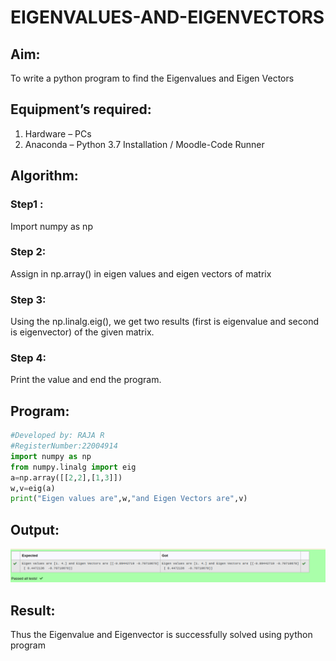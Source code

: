 # EIGENVALUES-AND-EIGENVECTORS
## Aim:
To write a python program to find the Eigenvalues and Eigen Vectors
## Equipment’s required:
1. 	Hardware – PCs
2. 	Anaconda – Python 3.7 Installation / Moodle-Code Runner
## Algorithm:
### Step1 : 
Import numpy as np
### Step 2: 
Assign in np.array() in eigen values and eigen vectors of matrix
### Step 3:
 Using the np.linalg.eig(),  we get two results (first is eigenvalue and second is eigenvector) of the given matrix.
### Step 4: 
Print the value and end the program.

## Program:
 ``` python #Program to find the eigen values and eigen vectors.
#Developed by: RAJA R
#RegisterNumber:22004914
import numpy as np
from numpy.linalg import eig
a=np.array([[2,2],[1,3]])
w,v=eig(a)
print("Eigen values are",w,"and Eigen Vectors are",v)
```
## Output:
!['outout'](/Screenshot%20from%202023-01-21%2023-02-22.png)
## Result:
Thus the Eigenvalue and Eigenvector is successfully solved using python program
